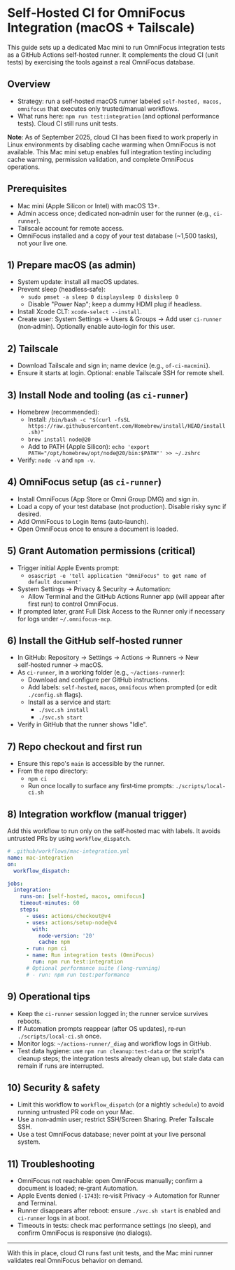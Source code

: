 # Self‑Hosted CI for OmniFocus Integration (macOS + Tailscale)

This guide sets up a dedicated Mac mini to run OmniFocus integration tests as a GitHub Actions self‑hosted runner. It complements the cloud CI (unit tests) by exercising the tools against a real OmniFocus database.

## Overview
- Strategy: run a self‑hosted macOS runner labeled `self-hosted, macos, omnifocus` that executes only trusted/manual workflows.
- What runs here: `npm run test:integration` (and optional performance tests). Cloud CI still runs unit tests.

**Note**: As of September 2025, cloud CI has been fixed to work properly in Linux environments by disabling cache warming when OmniFocus is not available. This Mac mini setup enables full integration testing including cache warming, permission validation, and complete OmniFocus operations.

## Prerequisites
- Mac mini (Apple Silicon or Intel) with macOS 13+.
- Admin access once; dedicated non‑admin user for the runner (e.g., `ci-runner`).
- Tailscale account for remote access.
- OmniFocus installed and a copy of your test database (~1,500 tasks), not your live one.

## 1) Prepare macOS (as admin)
- System update: install all macOS updates.
- Prevent sleep (headless‑safe):
  - `sudo pmset -a sleep 0 displaysleep 0 disksleep 0`
  - Disable "Power Nap"; keep a dummy HDMI plug if headless.
- Install Xcode CLT: `xcode-select --install`.
- Create user: System Settings → Users & Groups → Add user `ci-runner` (non‑admin). Optionally enable auto‑login for this user.

## 2) Tailscale
- Download Tailscale and sign in; name device (e.g., `of-ci-macmini`).
- Ensure it starts at login. Optional: enable Tailscale SSH for remote shell.

## 3) Install Node and tooling (as `ci-runner`)
- Homebrew (recommended):
  - Install: `/bin/bash -c "$(curl -fsSL https://raw.githubusercontent.com/Homebrew/install/HEAD/install.sh)"`
  - `brew install node@20`
  - Add to PATH (Apple Silicon): `echo 'export PATH="/opt/homebrew/opt/node@20/bin:$PATH"' >> ~/.zshrc`
- Verify: `node -v` and `npm -v`.

## 4) OmniFocus setup (as `ci-runner`)
- Install OmniFocus (App Store or Omni Group DMG) and sign in.
- Load a copy of your test database (not production). Disable risky sync if desired.
- Add OmniFocus to Login Items (auto‑launch).
- Open OmniFocus once to ensure a document is loaded.

## 5) Grant Automation permissions (critical)
- Trigger initial Apple Events prompt:
  - `osascript -e 'tell application "OmniFocus" to get name of default document'`
- System Settings → Privacy & Security → Automation:
  - Allow Terminal and the GitHub Actions Runner app (will appear after first run) to control OmniFocus.
- If prompted later, grant Full Disk Access to the Runner only if necessary for logs under `~/.omnifocus-mcp`.

## 6) Install the GitHub self‑hosted runner
- In GitHub: Repository → Settings → Actions → Runners → New self‑hosted runner → macOS.
- As `ci-runner`, in a working folder (e.g., `~/actions-runner`):
  - Download and configure per GitHub instructions.
  - Add labels: `self-hosted`, `macos`, `omnifocus` when prompted (or edit `./config.sh` flags).
  - Install as a service and start:
    - `./svc.sh install`
    - `./svc.sh start`
- Verify in GitHub that the runner shows "Idle".

## 7) Repo checkout and first run
- Ensure this repo's `main` is accessible by the runner.
- From the repo directory:
  - `npm ci`
  - Run once locally to surface any first‑time prompts: `./scripts/local-ci.sh`

## 8) Integration workflow (manual trigger)
Add this workflow to run only on the self‑hosted mac with labels. It avoids untrusted PRs by using `workflow_dispatch`.

```yaml
# .github/workflows/mac-integration.yml
name: mac-integration
on:
  workflow_dispatch:

jobs:
  integration:
    runs-on: [self-hosted, macos, omnifocus]
    timeout-minutes: 60
    steps:
      - uses: actions/checkout@v4
      - uses: actions/setup-node@v4
        with:
          node-version: '20'
          cache: npm
      - run: npm ci
      - name: Run integration tests (OmniFocus)
        run: npm run test:integration
      # Optional performance suite (long‑running)
      # - run: npm run test:performance
```

## 9) Operational tips
- Keep the `ci-runner` session logged in; the runner service survives reboots.
- If Automation prompts reappear (after OS updates), re‑run `./scripts/local-ci.sh` once.
- Monitor logs: `~/actions-runner/_diag` and workflow logs in GitHub.
- Test data hygiene: use `npm run cleanup:test-data` or the script's cleanup steps; the integration tests already clean up, but stale data can remain if runs are interrupted.

## 10) Security & safety
- Limit this workflow to `workflow_dispatch` (or a nightly `schedule`) to avoid running untrusted PR code on your Mac.
- Use a non‑admin user; restrict SSH/Screen Sharing. Prefer Tailscale SSH.
- Use a test OmniFocus database; never point at your live personal system.

## 11) Troubleshooting
- OmniFocus not reachable: open OmniFocus manually; confirm a document is loaded; re‑grant Automation.
- Apple Events denied (`-1743`): re‑visit Privacy → Automation for Runner and Terminal.
- Runner disappears after reboot: ensure `./svc.sh start` is enabled and `ci-runner` logs in at boot.
- Timeouts in tests: check mac performance settings (no sleep), and confirm OmniFocus is responsive (no dialogs).

---
With this in place, cloud CI runs fast unit tests, and the Mac mini runner validates real OmniFocus behavior on demand.